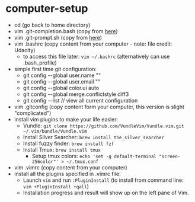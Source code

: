 # computer-setup

* cd (go back to home directory)
* vim .git-completion.bash (copy from [here](https://raw.githubusercontent.com/git/git/master/contrib/completion/git-completion.bash))
* vim .git-prompt.sh (copy from [here](https://raw.githubusercontent.com/git/git/master/contrib/completion/git-prompt.sh))
* vim .bashrc (copy content from your computer - note: file credit: Udacity)
  * to access this file later: `vim ~/.bashrc` (alternatively can use .bash_profile)
* simple first time git configuration:
  * git config --global user.name "<Your-Full-Name>"
  * git config --global user.email "<your-email-address>"
  * git config --global color.ui auto
  * git config --global merge.conflictstyle diff3
  * git config --list // view all current configuration
* vim .gitconfig (copy content form your computer, this version is slight "complicated")
* install vim plugins to make your life easier:
  * Vundle: `git clone https://github.com/VundleVim/Vundle.vim.git ~/.vim/bundle/Vundle.vim`
  * Install Silver Searcher: `brew install the_silver_searcher`
  * Install fuzzy finder: `brew install fzf`
  * Install Tmux: `brew install tmux`
    * Setup tmux colors: `echo 'set -g default-terminal "screen-256color"' > ~/.tmux.conf`
* vim .vimrc (copy content from your computer)
* install all the plugins specified in .vimrc file:
  * Launch `vim` and run `:PluginInstall` (to install from command line: `vim +PluginInstall +qall`)
  * Installation progress and result will show up on the left pane of Vim.

